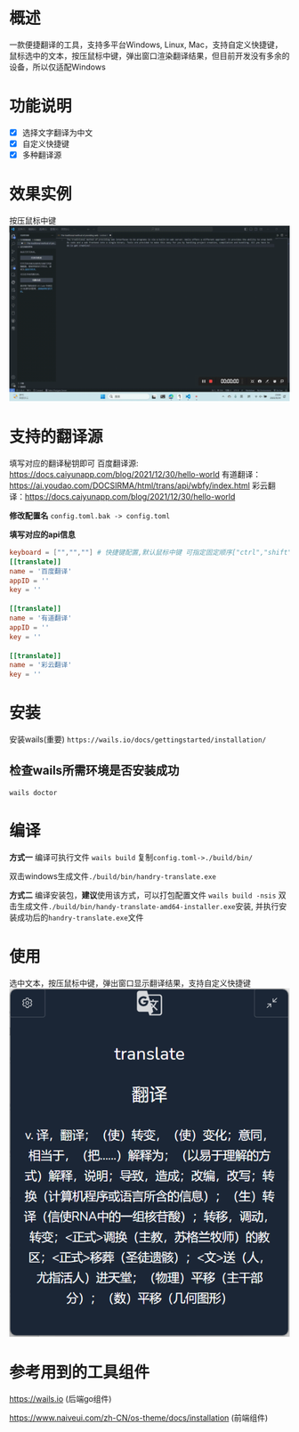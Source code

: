 # 概述
一款便捷翻译的工具，支持多平台Windows, Linux, Mac，支持自定义快捷键，鼠标选中的文本，按压鼠标中键，弹出窗口渲染翻译结果，但目前开发没有多余的设备，所以仅适配Windows

# 功能说明
- [x] 选择文字翻译为中文
- [x] 自定义快捷键
- [X] 多种翻译源
# 效果实例
按压鼠标中键
![示例视频](https://raw.githubusercontent.com/byzze/oss/main/handly-translate/exp.gif)

# 支持的翻译源
填写对应的翻译秘钥即可
百度翻译源: https://docs.caiyunapp.com/blog/2021/12/30/hello-world
有道翻译：https://ai.youdao.com/DOCSIRMA/html/trans/api/wbfy/index.html
彩云翻译：https://docs.caiyunapp.com/blog/2021/12/30/hello-world

**修改配置名**
`config.toml.bak -> config.toml`

**填写对应的api信息**
```toml
keyboard = ["","",""] # 快捷键配置,默认鼠标中键 可指定固定顺序["ctrl","shift","c"] 通过配置文件或界面操作配置快捷键
[[translate]]
name = '百度翻译'
appID = ''
key = ''

[[translate]]
name = '有道翻译'
appID = ''
key = ''

[[translate]]
name = '彩云翻译'
key = ''
```

# 安装
安装wails(重要)
`https://wails.io/docs/gettingstarted/installation/`

## 检查wails所需环境是否安装成功
`wails doctor`

# 编译

**方式一**
编译可执行文件
`wails build` 
复制`config.toml->./build/bin/`

双击windows生成文件`./build/bin/handry-translate.exe`

**方式二**
编译安装包，**建议**使用该方式，可以打包配置文件
`wails build -nsis`
双击生成文件`./build/bin/handy-translate-amd64-installer.exe`安装, 并执行安装成功后的`handry-translate.exe`文件


# 使用
选中文本，按压鼠标中键，弹出窗口显示翻译结果，支持自定义快捷键
![Alt text](image.png)

# 参考用到的工具组件
https://wails.io (后端go组件)

https://www.naiveui.com/zh-CN/os-theme/docs/installation (前端组件)

